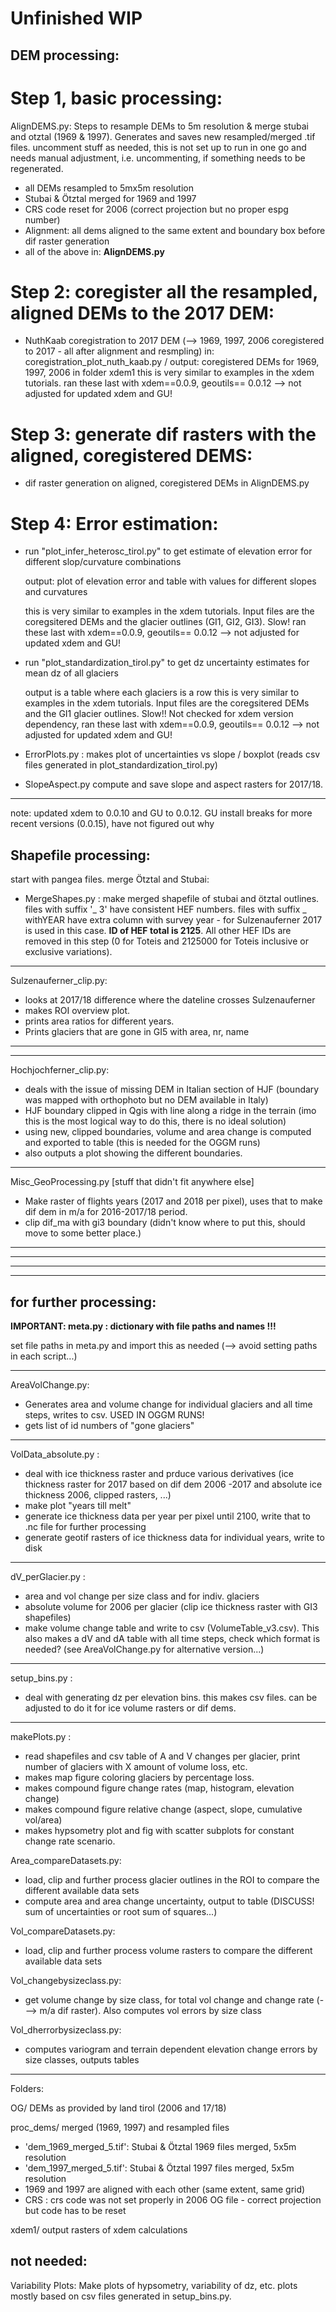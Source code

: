 # Unfinished WIP
## DEM processing:   
# Step 1, basic processing:  
AlignDEMS.py: Steps to resample DEMs to 5m resolution & merge stubai and otztal (1969 & 1997). Generates and saves new resampled/merged .tif files. uncomment stuff as needed, this is not set up to run in one go and needs manual adjustment, i.e. uncommenting, if something needs to be regenerated.
* all DEMs resampled to 5mx5m resolution  
* Stubai & Ötztal merged for 1969 and 1997  
* CRS code reset for 2006 (correct projection but no proper espg number)  
* Alignment: all dems aligned to the same extent and boundary box before dif raster generation
* all of the above in: **AlignDEMS.py**    

# Step 2: coregister all the resampled, aligned DEMs to the 2017 DEM:  
* NuthKaab coregistration to 2017 DEM (--> 1969, 1997, 2006 coregistered to 2017 - all after alignment and resmpling)
	in: coregistration_plot_nuth_kaab.py / output: coregistered DEMs for 1969, 1997, 2006 in folder xdem1
	this is very similar to examples in the xdem tutorials. ran these last with xdem==0.0.9, geoutils== 0.0.12 --> not adjusted for updated xdem and GU!
 
# Step 3: generate dif rasters with the aligned, coregistered DEMS:   
* dif raster generation on aligned, coregistered DEMs
	in AlignDEMS.py 

# Step 4: Error estimation:
* run "plot_infer_heterosc_tirol.py" to get estimate of elevation error for different slop/curvature combinations

    output: plot of elevation error and table with values for different slopes and curvatures
	
    this is very similar to examples in the xdem tutorials. Input files are the coregsitered DEMs and the glacier outlines (GI1, GI2, GI3). Slow! ran these last with xdem==0.0.9, geoutils== 0.0.12 --> not adjusted for updated xdem and GU!

* run "plot_standardization_tirol.py" to get dz uncertainty estimates for mean dz of all glaciers 
	
    output is a table where each glaciers is a row
    this is very similar to examples in the xdem tutorials. Input files are the coregsitered DEMs and the GI1 glacier outlines. Slow!! Not checked for xdem version dependency, ran these last with xdem==0.0.9, geoutils== 0.0.12 --> not adjusted for updated xdem and GU! 
    
* ErrorPlots.py : makes plot of uncertainties vs slope / boxplot (reads csv files generated in plot_standardization_tirol.py) 

* SlopeAspect.py compute and save slope and aspect rasters for 2017/18. 

------
note: updated xdem to 0.0.10 and GU to 0.0.12. GU install breaks for more recent versions (0.0.15), have not figured out why

## Shapefile processing:     
start with pangea files.
merge Ötztal and Stubai:
* MergeShapes.py : make merged shapefile of stubai and ötztal outlines. files with suffix '_ 3' have consistent HEF numbers. files with suffix _ withYEAR have extra column with survey year - for Sulzenauferner 2017 is used in this case. **ID of HEF total is 2125**. All other HEF IDs are removed in this step (0 for Toteis and 2125000 for Toteis inclusive or exclusive variations).
---   
Sulzenauferner_clip.py:   
* looks at 2017/18 difference where the dateline crosses Sulzenauferner
* makes ROI overview plot. 
* prints area ratios for different years.   
* Prints glaciers that are gone in GI5 with area, nr, name

---
---   
Hochjochferner_clip.py:   
* deals with the issue of missing DEM in Italian section of HJF (boundary was mapped with orthophoto but no DEM available in Italy)
* HJF boundary clipped in Qgis with line along a ridge in the terrain (imo this is the most logical way to do this, there is no ideal solution)  
* using new, clipped boundaries, volume and area change is computed and exported to table (this is needed for the OGGM runs)
* also outputs a plot showing the different boundaries.  
---   

Misc_GeoProcessing.py [stuff that didn't fit anywhere else]
* Make raster of flights years (2017 and 2018 per pixel), uses that to make dif dem in m/a for 2016-2017/18 period.
* clip dif_ma with gi3 boundary (didn't know where to put this, should move to some better place.)
---

---
---
---
## for further processing:   

**IMPORTANT: meta.py : dictionary with file paths and names !!!**  

set file paths in meta.py and import this as needed (--> avoid setting paths in each script...)   

---
AreaVolChange.py:   
* Generates area and volume change for individual glaciers and all time steps, writes to csv. USED IN OGGM RUNS!  
* gets list of id numbers of "gone glaciers" 

---




VolData_absolute.py : 
* deal with ice thickness raster and prduce various derivatives (ice thickness raster for 2017 based on dif dem 2006 -2017 and absolute ice thickness 2006, clipped rasters, ...)
* make plot "years till melt"
* generate ice thickness data per year per pixel until 2100, write that to .nc file for further processing
* generate geotif rasters of ice thickness data for individual years, write to disk

---

dV_perGlacier.py :   
* area and vol change per size class and for indiv. glaciers  
* absolute volume for 2006 per glacier (clip ice thickness raster with GI3 shapefiles)  
* make volume change table and write to csv (VolumeTable_v3.csv). This also makes a dV and dA table with all time steps, check which format is needed? (see AreaVolChange.py for alternative version...)

---

setup_bins.py :  
* deal with generating dz per elevation bins. this makes csv files. can be adjusted to do it for ice volume rasters or dif dems. 

---

makePlots.py :  
* read shapefiles and csv table of A and V changes per glacier, print number of glaciers with X amount of volume loss, etc.  
* makes map figure coloring glaciers by percentage loss.  
* makes compound figure change rates (map, histogram, elevation change)  
* makes compound figure relative change (aspect, slope, cumulative vol/area)  
* makes hypsometry plot and fig with scatter subplots for constant change rate scenario.  



Area_compareDatasets.py:   
* load, clip and further process glacier outlines in the ROI to compare the different available data sets
* compute area and area change uncertainty, output to table (DISCUSS! sum of uncertainties or root sum of squares...)

Vol_compareDatasets.py:   
* load, clip and further process volume rasters to compare the different available data sets

Vol_changebysizeclass.py:  
* get volume change by size class, for total vol change and change rate (---> m/a dif raster). Also computes vol errors by size class

Vol_dherrorbysizeclass.py:    
* computes variogram and terrain dependent elevation change errors by size classes, outputs tables


---
Folders: 

OG/ DEMs as provided by land tirol (2006 and 17/18)  

proc_dems/ merged (1969, 1997) and resampled files  
* 'dem_1969_merged_5.tif': Stubai & Ötztal 1969 files merged, 5x5m resolution  
* 'dem_1997_merged_5.tif': Stubai & Ötztal 1997 files merged, 5x5m resolution  
* 1969 and 1997 are aligned with each other (same extent, same grid)  
* CRS : crs code was not set properly in 2006 OG file - correct projection but code has to be reset  

xdem1/ output rasters of xdem calculations










## not needed:
Variability Plots: 
Make plots of hypsometry, variability of dz, etc. plots mostly based on csv files generated in setup_bins.py. 

